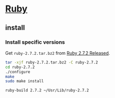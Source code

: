 # [Ruby](https://www.ruby-lang.org/en/)

## install

### Install specific versions

Get `ruby-2.7.2.tar.bz2` from [Ruby 2.7.2 Released](https://www.ruby-lang.org/en/news/2020/10/02/ruby-2-7-2-released/).

```sh
tar -xjf ruby-2.7.2.tar.bz2 -C ruby-2.7.2
cd ruby-2.7.2
./configure
make
sudo make install
```

```sh
ruby-build 2.7.2 ~/Usr/Lib/ruby-2.7.2
```

